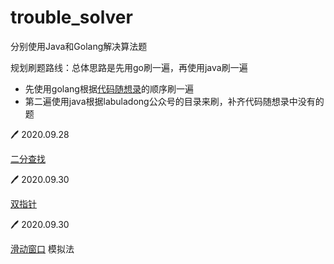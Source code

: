 # trouble_solver
分别使用Java和Golang解决算法题


规划刷题路线：总体思路是先用go刷一遍，再使用java刷一遍

- 先使用golang根据[代码随想录](https://programmercarl.com/)的顺序刷一遍
- 第二遍使用java根据labuladong公众号的目录来刷，补齐代码随想录中没有的题

🖊 2020.09.28

[二分查找](https://github.com/yangxcc/trouble_solver/blob/main/%E6%95%B0%E7%BB%84/binary_sort/summary.md)

🖊 2020.09.30

[双指针](https://github.com/yangxcc/trouble_solver/blob/main/%E6%95%B0%E7%BB%84/multi_pointer/summary.md)

🖊 2020.09.30

[滑动窗口](https://github.com/yangxcc/trouble_solver/blob/main/%E6%95%B0%E7%BB%84/slide_window/summary.md)
模拟法